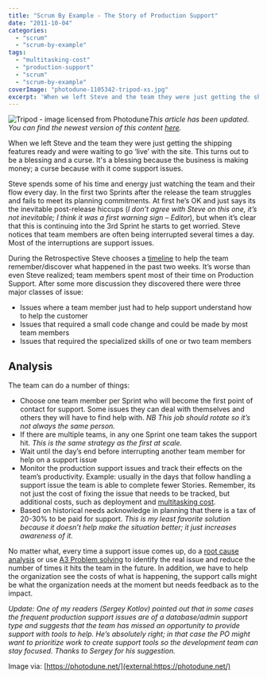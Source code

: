 ```yaml
---
title: "Scrum By Example - The Story of Production Support"
date: "2011-10-04"
categories: 
  - "scrum"
  - "scrum-by-example"
tags: 
  - "multitasking-cost"
  - "production-support"
  - "scrum"
  - "scrum-by-example"
coverImage: "photodune-1105342-tripod-xs.jpg"
excerpt: 'When we left Steve and the team they were just getting the shipping features ready and'
---
```


![Tripod - image licensed from Photodune](src/content/blog/scrummaster-tales-the-story-of-production-support/images/photodune-1105342-tripod-xs.jpg)_This article has been updated. You can find the newest version of this content [here](/blog/scrum-production-support)._

When we left Steve and the team they were just getting the shipping features ready and were waiting to go ‘live’ with the site. This turns out to be a blessing and a curse. It's a blessing because the business is making money; a curse because with it come support issues.

Steve spends some of his time and energy just watching the team and their flow every day. In the first two Sprints after the release the team struggles and fails to meet its planning commitments. At first he’s OK and just says its the inevitable post-release hiccups (_I don’t agree with Steve on this one, it’s not inevitable; I think it was a first warning sign – Editor_), but when it’s clear that this is continuing into the 3rd Sprint he starts to get worried. Steve notices that team members are often being interrupted several times a day. Most of the interruptions are support issues.

During the Retrospective Steve chooses a [timeline](external:https://www.energizedwork.com/weblog/2006/10/timeline-retrospective) to help the team remember/discover what happened in the past two weeks. It’s worse than even Steve realized; team members spent most of their time on Production Support. After some more discussion they discovered there were three major classes of issue:

- Issues where a team member just had to help support understand how to help the customer
- Issues that required a small code change and could be made by most team members
- Issues that required the specialized skills of one or two team members

## Analysis

The team can do a number of things:

- Choose one team member per Sprint who will become the first point of contact for support. Some issues they can deal with themselves and others they will have to find help with. _NB This job should rotate so it’s not always the same person._
- If there are multiple teams, in any one Sprint one team takes the support hit. _This is the same strategy as the first at scale._
- Wait until the day’s end before interrupting another team member for help on a support issue
- Monitor the production support issues and track their effects on the team’s productivity. Example: usually in the days that follow handling a support issue the team is able to complete fewer Stories. Remember, its not just the cost of fixing the issue that needs to be tracked, but additional costs, such as deployment and [multitasking cost](external:https://www.infoq.com/articles/multitasking-problems).
- Based on historical needs acknowledge in planning that there is a tax of 20-30% to be paid for support. _This is my least favorite solution because it doesn’t help make the situation better; it just increases awareness of it._

No matter what, every time a support issue comes up, do a [root cause analysis](external:https://www.energizedwork.com/weblog/2006/01/root-cause-analysis-using-5-whys) or use [A3 Problem solving](external:https://www.crisp.se/lean/a3-template) to identify the real issue and reduce the number of times it hits the team in the future. In addition, we have to help the organization see the costs of what is happening, the support calls might be what the organization needs at the moment but needs feedback as to the impact.

_Update: One of my readers (Sergey Kotlov) pointed out that in some cases the frequent production support issues are of a database/admin support type and suggests that the team has missed an opportunity to provide support with tools to help. He’s absolutely right; in that case the PO might want to prioritize work to create support tools so the development team can stay focused. Thanks to Sergey for his suggestion._

Image via: [https://photodune.net/](external:https://photodune.net/)
